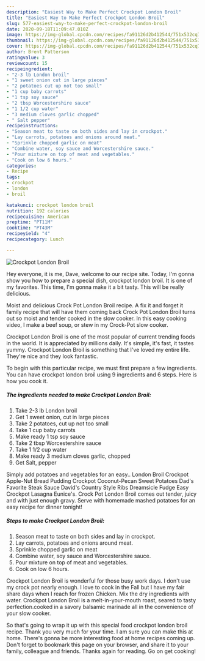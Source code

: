 ```yaml
---
description: "Easiest Way to Make Perfect Crockpot London Broil"
title: "Easiest Way to Make Perfect Crockpot London Broil"
slug: 577-easiest-way-to-make-perfect-crockpot-london-broil
date: 2020-09-18T11:09:47.010Z
image: https://img-global.cpcdn.com/recipes/fa91126d2b412544/751x532cq70/crockpot-london-broil-recipe-main-photo.jpg
thumbnail: https://img-global.cpcdn.com/recipes/fa91126d2b412544/751x532cq70/crockpot-london-broil-recipe-main-photo.jpg
cover: https://img-global.cpcdn.com/recipes/fa91126d2b412544/751x532cq70/crockpot-london-broil-recipe-main-photo.jpg
author: Brent Patterson
ratingvalue: 3
reviewcount: 15
recipeingredient:
- "2-3 lb London broil"
- "1 sweet onion cut in large pieces"
- "2 potatoes cut up not too small"
- "1 cup baby carrots"
- "1 tsp soy sauce"
- "2 tbsp Worcestershire sauce"
- "1 1/2 cup water"
- "3 medium cloves garlic chopped"
- " Salt pepper"
recipeinstructions:
- "Season meat to taste on both sides and lay in crockpot."
- "Lay carrots, potatoes and onions around meat."
- "Sprinkle chopped garlic on meat"
- "Combine water, soy sauce and Worcestershire sauce."
- "Pour mixture on top of meat and vegetables."
- "Cook on low 6 hours."
categories:
- Recipe
tags:
- crockpot
- london
- broil

katakunci: crockpot london broil 
nutrition: 192 calories
recipecuisine: American
preptime: "PT11M"
cooktime: "PT43M"
recipeyield: "4"
recipecategory: Lunch

---
```



![Crockpot London Broil](https://img-global.cpcdn.com/recipes/fa91126d2b412544/751x532cq70/crockpot-london-broil-recipe-main-photo.jpg)

Hey everyone, it is me, Dave, welcome to our recipe site. Today, I'm gonna show you how to prepare a special dish, crockpot london broil. It is one of my favorites. This time, I'm gonna make it a bit tasty. This will be really delicious.

Moist and delicious Crock Pot London Broil recipe. A fix it and forget it family recipe that will have them coming back Crock Pot London Broil turns out so moist and tender cooked in the slow cooker. In this easy cooking video, I make a beef soup, or stew in my Crock-Pot slow cooker.

Crockpot London Broil is one of the most popular of current trending foods in the world. It is appreciated by millions daily. It's simple, it's fast, it tastes yummy. Crockpot London Broil is something that I've loved my entire life. They're nice and they look fantastic.


To begin with this particular recipe, we must first prepare a few ingredients. You can have crockpot london broil using 9 ingredients and 6 steps. Here is how you cook it.

<!--inarticleads1-->

##### The ingredients needed to make Crockpot London Broil:

1. Take 2-3 lb London broil
1. Get 1 sweet onion, cut in large pieces
1. Take 2 potatoes, cut up not too small
1. Take 1 cup baby carrots
1. Make ready 1 tsp soy sauce
1. Take 2 tbsp Worcestershire sauce
1. Take 1 1/2 cup water
1. Make ready 3 medium cloves garlic, chopped
1. Get  Salt, pepper


Simply add potatoes and vegetables for an easy.. London Broil Crockpot Apple-Nut Bread Pudding Crockpot Coconut-Pecan Sweet Potatoes Dad&#39;s Favorite Steak Sauce David&#39;s Country Style Ribs Dreamsicle Fudge Easy Crockpot Lasagna Eunice&#39;s. Crock Pot London Broil comes out tender, juicy and with just enough gravy. Serve with homemade mashed potatoes for an easy recipe for dinner tonight! 

<!--inarticleads2-->

##### Steps to make Crockpot London Broil:

1. Season meat to taste on both sides and lay in crockpot.
1. Lay carrots, potatoes and onions around meat.
1. Sprinkle chopped garlic on meat
1. Combine water, soy sauce and Worcestershire sauce.
1. Pour mixture on top of meat and vegetables.
1. Cook on low 6 hours.


Crockpot London Broil is wonderful for those busy work days. I don&#39;t use my crock pot nearly enough. I love to cook in the Fall but I have my fair share days when I reach for frozen Chicken. Mix the dry ingredients with water. Crockpot London Broil is a melt-in-your-mouth roast, seared to tasty perfection.cooked in a savory balsamic marinade all in the convenience of your slow cooker. 

So that's going to wrap it up with this special food crockpot london broil recipe. Thank you very much for your time. I am sure you can make this at home. There's gonna be more interesting food at home recipes coming up. Don't forget to bookmark this page on your browser, and share it to your family, colleague and friends. Thanks again for reading. Go on get cooking!
